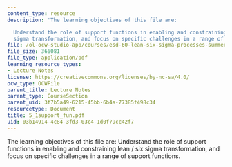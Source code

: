 ```yaml
---
content_type: resource
description: 'The learning objectives of this file are:

  Understand the role of support functions in enabling and constraining lean / six
  sigma transformation, and focus on specific challenges in a range of support functions.'
file: /ol-ocw-studio-app/courses/esd-60-lean-six-sigma-processes-summer-2004/03b149144c843fd303c41d0f79cc42f7_5_1support_fun.pdf
file_size: 366081
file_type: application/pdf
learning_resource_types:
- Lecture Notes
license: https://creativecommons.org/licenses/by-nc-sa/4.0/
ocw_type: OCWFile
parent_title: Lecture Notes
parent_type: CourseSection
parent_uid: 3f7b5a49-6215-45bb-6b4a-77385f498c34
resourcetype: Document
title: 5_1support_fun.pdf
uid: 03b14914-4c84-3fd3-03c4-1d0f79cc42f7
---
```

The learning objectives of this file are:
Understand the role of support functions in enabling and constraining lean / six sigma transformation, and focus on specific challenges in a range of support functions.
